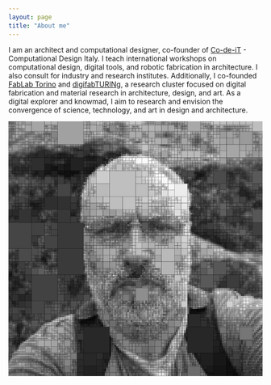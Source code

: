 ```yaml
---
layout: page
title: "About me"
---
```


I am an architect and computational designer, co-founder of [Co-de-iT](https://www.co-de-it.com) - Computational Design Italy. I teach international workshops on computational design, digital tools, and robotic fabrication in architecture. I also consult for industry and research institutes.
Additionally, I co-founded [FabLab Torino](https://fablabtorino.org) and [digifabTURINg](https://digifabturing.tumblr.com), a research cluster focused on digital fabrication and material research in architecture, design, and art. As a digital explorer and knowmad, I aim to research and envision the convergence of science, technology, and art in design and architecture.

![Photo](assets/images/Squared_Profile.jpg)
